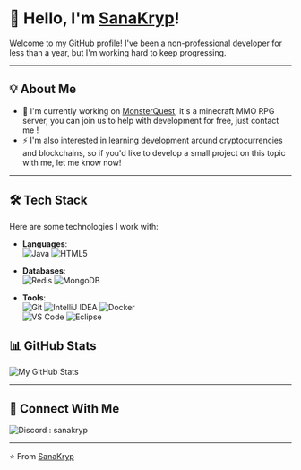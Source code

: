 # 👋 Hello, I'm [SanaKryp](https://github.com/SanaKryp)!

Welcome to my GitHub profile! I've been a non-professional developer for less than a year, but I'm working hard to keep progressing.

---

## 💡 About Me

- 🔭 I'm currently working on [MonsterQuest](https://discord.gg/zjHKhWV), it's a minecraft MMO RPG server, you can join us to help with development for free, just contact me !
- ⚡ I'm also interested in learning development around cryptocurrencies and blockchains, so if you'd like to develop a small project on this topic with me, let me know now!

---

## 🛠️ Tech Stack

Here are some technologies I work with:

- **Languages**:  
  ![Java](https://img.shields.io/badge/Java-007396?style=flat-square&logo=java&logoColor=white)
  ![HTML5](https://img.shields.io/badge/-HTML5-E34F26?style=flat-square&logo=html5&logoColor=white)

- **Databases**:  
  ![Redis](https://img.shields.io/badge/-Redis-DC382D?style=flat-square&logo=redis&logoColor=white)
  ![MongoDB](https://img.shields.io/badge/-MongoDB-47A248?style=flat-square&logo=mongodb&logoColor=white)  

- **Tools**:  
  ![Git](https://img.shields.io/badge/-Git-F05032?style=flat-square&logo=git&logoColor=white)
  ![IntelliJ IDEA](https://img.shields.io/badge/-IntelliJ%20IDEA-000000?style=flat-square&logo=intellij-idea&logoColor=white)
  ![Docker](https://img.shields.io/badge/-Docker-2496ED?style=flat-square&logo=docker&logoColor=white)  
  ![VS Code](https://img.shields.io/badge/-VSCode-007ACC?style=flat-square&logo=visual-studio-code&logoColor=white)
  ![Eclipse](https://img.shields.io/badge/Eclipse-2C2255?style=flat-square&logo=Eclipse&logoColor=white)

## 📊 GitHub Stats

![My GitHub Stats](https://github-readme-stats.vercel.app/api?username=SanaKryp&show_icons=true&theme=radical)

---

## 🔗 Connect With Me

![Discord](https://img.shields.io/badge/Discord-5865F2?style=flat-square&logo=discord&logoColor=white) : sanakryp

---

⭐️ From [SanaKryp](https://github.com/SanaKryp)
